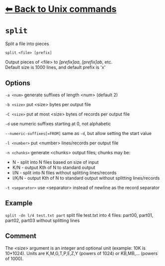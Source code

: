 # [⬅ Back	to Unix commands](unix.md)
# `split`
Split a file into pieces

`split <file> [prefix]`

Output  pieces  of  &lt;file&gt;  to *[prefix]aa*, *[prefix]ab*, etc.\
Default size is 1000 lines, and default prefix is 'x'

## Options
`-a <num>` generate suffixes of length &lt;num&gt; (default 2)

`-b <size>` put &lt;size&gt; bytes per output file

`-C <size>` put at most &lt;size&gt; bytes of records per output file

`-d` use numeric suffixes starting at 0, not alphabetic

`--numeric-suffixes[=FROM]` same as `-d`, but allow setting the start value

`-l <number>` put &lt;number&gt; lines/records per output file

`-n <chunks>` generate &lt;chunks&gt; output files; chunks may be:
- N - split into N files based on size of input
- K/N - output Kth of N to standard output
- l/N - split into N files without splitting lines/records
- l/K/N - output Kth of N to standard output without splitting lines/records

`-t <separator>` use &lt;separator&gt; instead of newline as the record separator

## Example
`split -dn l/4 test.txt part`
split file test.txt into 4 files: part00, part01, part02, part03 without splitting lines

## Comment
The  &lt;size&gt; argument is an integer and optional unit (example: 10K is 10*1024). Units are K,M,G,T,P,E,Z,Y (powers of 1024) or KB,MB,... (powers of 1000).
